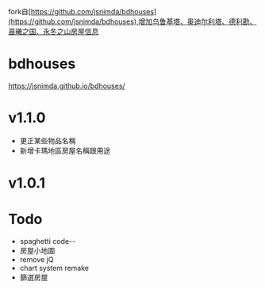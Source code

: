 fork自[https://github.com/jsnimda/bdhouses](https://github.com/jsnimda/bdhouses),增加乌鲁基塔、奥迪尔利塔、德利勘、晨曦之国、永冬之山房屋信息


# bdhouses
https://jsnimda.github.io/bdhouses/

# v1.1.0
- 更正某些物品名稱
- 新增卡瑪地區房屋名稱跟用途

# v1.0.1
# Todo
- spaghetti code--
- 房屋小地圖
- remove jQ
- chart system remake
- 篩選房屋
